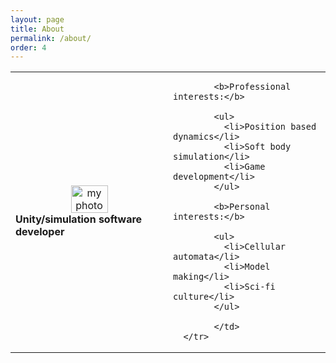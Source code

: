 ```yaml
---
layout: page
title: About
permalink: /about/
order: 4
---
```




<table style="border: none;background-color: $background-color;" >
    <col width="50%" >
      <tr>
        <td style="border:none">
			<center>
			<img src="../photo.jpg" alt="my photo" style="width:50%"> <br/>
			</center>
		        <b>Unity/simulation software developer</b> <br/>
		  </td>
        <td style="border:none">

			<b>Professional interests:</b>
			
			<ul>
			  <li>Position based dynamics</li>
			  <li>Soft body simulation</li>
			  <li>Game development</li>
			</ul>
			
			<b>Personal interests:</b>
			
			<ul>
			  <li>Cellular automata</li>
			  <li>Model making</li>
			  <li>Sci-fi culture</li>
			</ul>

			</td>
      </tr>
</table>




